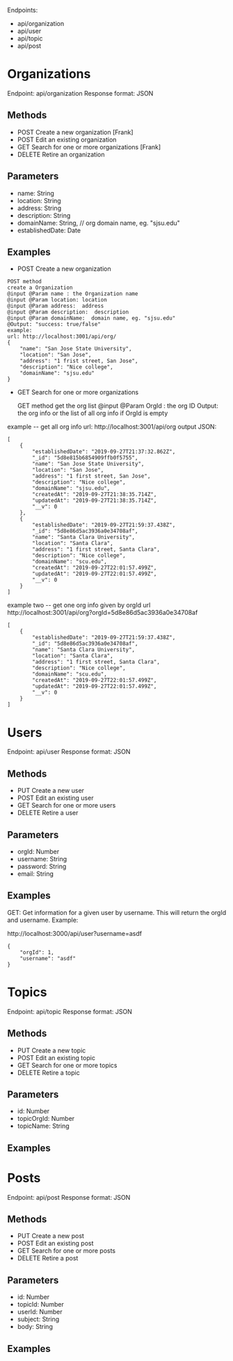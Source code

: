 Endpoints:

* api/organization
* api/user
* api/topic
* api/post

# Organizations

Endpoint: api/organization
Response format: JSON

## Methods
* POST Create a new organization [Frank]
* POST Edit an existing organization
* GET Search for one or more organizations [Frank]
* DELETE Retire an organization

## Parameters
* name: String
* location: String
* address: String
* description: String
* domainName: String, // org domain name, eg. "sjsu.edu"
* establishedDate: Date

## Examples
* POST Create a new organization
```
POST method
create a Organization
@input @Param name : the Organization name
@input @Param location: location
@input @Param address:  address
@input @Param description:  description
@input @Param domainName:  domain name, eg. "sjsu.edu"
@Output: "success: true/false"
example:
url: http://localhost:3001/api/org/
{
    "name": "San Jose State University",
    "location": "San Jose",
    "address": "1 frist street, San Jose",
    "description": "Nice college",
    "domainName": "sjsu.edu"
}
```

* GET Search for one or more organizations

    GET method
    get the org list
    @input @Param OrgId : the org ID
    Output: the org info or the list of all org info if OrgId is empty

example -- get all org info
url: http://localhost:3001/api/org
output JSON:

    [
        {
            "establishedDate": "2019-09-27T21:37:32.862Z",
            "_id": "5d8e815b6854909ffb0f5755",
            "name": "San Jose State University",
            "location": "San Jose",
            "address": "1 first street, San Jose",
            "description": "Nice college",
            "domainName": "sjsu.edu",
            "createdAt": "2019-09-27T21:38:35.714Z",
            "updatedAt": "2019-09-27T21:38:35.714Z",
            "__v": 0
        },
        {
            "establishedDate": "2019-09-27T21:59:37.438Z",
            "_id": "5d8e86d5ac3936a0e34708af",
            "name": "Santa Clara University",
            "location": "Santa Clara",
            "address": "1 first street, Santa Clara",
            "description": "Nice college",
            "domainName": "scu.edu",
            "createdAt": "2019-09-27T22:01:57.499Z",
            "updatedAt": "2019-09-27T22:01:57.499Z",
            "__v": 0
        }
    ]

example two -- get one org info given by orgId
url http://localhost:3001/api/org?orgId=5d8e86d5ac3936a0e34708af

    [
        {
            "establishedDate": "2019-09-27T21:59:37.438Z",
            "_id": "5d8e86d5ac3936a0e34708af",
            "name": "Santa Clara University",
            "location": "Santa Clara",
            "address": "1 first street, Santa Clara",
            "description": "Nice college",
            "domainName": "scu.edu",
            "createdAt": "2019-09-27T22:01:57.499Z",
            "updatedAt": "2019-09-27T22:01:57.499Z",
            "__v": 0
        }
    ]

# Users

Endpoint: api/user
Response format: JSON

## Methods
* PUT Create a new user
* POST Edit an existing user
* GET Search for one or more users
* DELETE Retire a user


## Parameters

* orgId: Number
* username: String
* password: String
* email: String


## Examples

GET: Get information for a given user by username. This will return the orgId and username. Example:

http://localhost:3000/api/user?username=asdf

    {
        "orgId": 1,
        "username": "asdf"
    }


# Topics

Endpoint: api/topic
Response format: JSON

## Methods
* PUT Create a new topic
* POST Edit an existing topic
* GET Search for one or more topics
* DELETE Retire a topic

## Parameters
* id: Number
* topicOrgId: Number
* topicName: String


## Examples



# Posts

Endpoint: api/post
Response format: JSON

## Methods
* PUT Create a new post
* POST Edit an existing post
* GET Search for one or more posts
* DELETE Retire a post

## Parameters
* id: Number
* topicId: Number
* userId: Number
* subject: String
* body: String



## Examples
